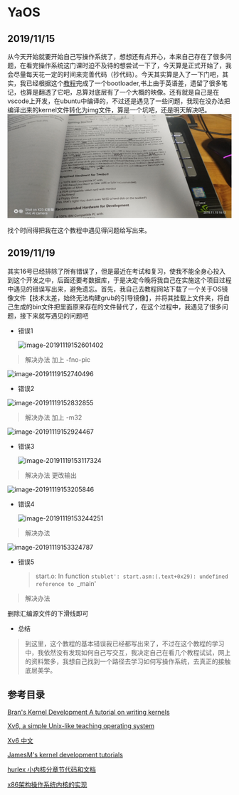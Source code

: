 # YaOS
## 2019/11/15

​	从今天开始就要开始自己写操作系统了，想想还有点开心，本来自己存在了很多问题，在看完操作系统这门课时迫不及待的想尝试一下了，今天算是正式开始了，我会尽量每天花一定的时间来完善代码（抄代码）。今天其实算是入了一下门吧，其实，我已经根据这个[教程]( http://www.osdever.net/bkerndev/index.php )完成了一个bootloader,书上由于英语差，遗留了很多笔记，也算是翻透了它吧，总算对底层有了一个大概的映像。还有就是自己是在vscode上开发，在ubuntu中编译的，不过还是遇见了一些问题，我现在没办法把编译出来的kernel文件转化为img文件，算是一个坑吧，还是明天解决吧。![IMG_20191115_181231](pic/IMG_20191115_181231.jpg)

找个时间得把我在这个教程中遇见得问题给写出来。

## 2019/11/19

​	其实16号已经排除了所有错误了，但是最近在考试和复习，使我不能全身心投入到这个开发之中，后面还要考数据库，于是决定今晚将我自己在实施这个项目过程中遇见的错误写出来，避免遗忘。首先，我自己去教程网站下载了一个关于OS镜像文件【技术太差，始终无法构建grub的引导镜像】，并将其挂载上文件夹，将自己生成的bin文件把里面原来存在的文件替代了，在这个过程中，我遇见了很多问题，接下来就写遇见的问题吧

- 错误1

  ![image-20191119152601402](C:\Users\YM\AppData\Roaming\Typora\typora-user-images\image-20191119152601402.png)

> 解决办法 加上 -fno-pic

![image-20191119152740496](C:\Users\YM\AppData\Roaming\Typora\typora-user-images\image-20191119152740496.png)

- 错误2

![image-20191119152832855](C:\Users\YM\AppData\Roaming\Typora\typora-user-images\image-20191119152832855.png)

> 解决办法 加上 -m32

![image-20191119152924467](C:\Users\YM\AppData\Roaming\Typora\typora-user-images\image-20191119152924467.png)

- 错误3

  ![image-20191119153117324](C:\Users\YM\AppData\Roaming\Typora\typora-user-images\image-20191119153117324.png)

> 解决办法 更改输出

![image-20191119153205846](C:\Users\YM\AppData\Roaming\Typora\typora-user-images\image-20191119153205846.png)

- 错误4

  ![image-20191119153244251](C:\Users\YM\AppData\Roaming\Typora\typora-user-images\image-20191119153244251.png)

> 解决办法 

![image-20191119153324787](C:\Users\YM\AppData\Roaming\Typora\typora-user-images\image-20191119153324787.png)

- 错误5

  >  start.o: In function `stublet':
  > start.asm:(.text+0x29): undefined reference to `_main' 

> 解决办法

删除汇编源文件的下滑线即可

- 总结

>  到这里，这个教程的基本错误我已经都写出来了，不过在这个教程的学习中，我依然没有发现如何自己写交互，我决定自己在看几个教程试试，网上的资料繁多，我想自己找到一个路径去学习如何写操作系统，去真正的接触底层美学。



## 参考目录

 [ Bran's Kernel Development A tutorial on writing kernels ](http://www.osdever.net/bkerndev/Docs/title.htm )

[Xv6, a simple Unix-like teaching operating system]( https://pdos.csail.mit.edu/6.828/2011/xv6.html#v6 )

 [Xv6 中文](https://github.com/ranxian/xv6-chinese )

[ JamesM's kernel development tutorials ]( http://www.jamesmolloy.co.uk/tutorial_html/  )

[ hurlex 小内核分章节代码和文档 ]( https://github.com/hurley25/hurlex-doc/pulls )

[x86架构操作系统内核的实现](http://wiki.0xffffff.org/)